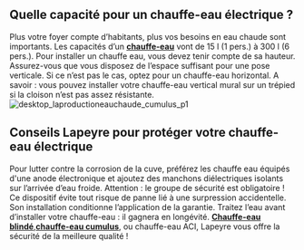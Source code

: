 ## Quelle capacité pour un chauffe-eau électrique ?
Plus votre foyer compte d’habitants, plus vos besoins en eau chaude sont importants. Les capacités d’un **[chauffe-eau](/chauffe-eau-CCN0146)** vont de 15 l (1 pers.) à 300 l (6 pers.).
Pour installer un chauffe eau, vous devez tenir compte de sa hauteur. Assurez-vous que vous disposez de l’espace suffisant pour une pose verticale. Si ce n’est pas le cas, optez pour un chauffe-eau horizontal.
A savoir : vous pouvez installer votre chauffe-eau vertical mural sur un trépied si la cloison n’est pas assez résistante.
![desktop_laproductioneauchaude_cumulus_p1](//statics.lapeyre.fr/img/contrib/2bdd4da300202491/desktop_laproductioneauchaude_cumulus_p1.jpg)
## Conseils Lapeyre pour protéger votre chauffe-eau électrique
Pour lutter contre la corrosion de la cuve, préférez les chauffe eau équipés d'une anode électronique et ajoutez des manchons diélectriques isolants sur l’arrivée d’eau froide.
Attention : le groupe de sécurité est obligatoire ! Ce dispositif évite tout risque de panne lié à une surpression accidentelle. Son installation conditionne l’application de la garantie.
Traitez l’eau avant d’installer votre chauffe-eau : il gagnera en longévité.
**[Chauffe-eau blindé](/chauffe-eau-electrique-blinde-200l-FPC1221827)**,**[](/chauffe-eau-cumulus-200l-FPC1241088)[chauffe-eau cumulus](/bains/plomberie-et-traitement-de-eau/chauffe-eau/chauffe-eau/chauffe-eau-cumulus-100l)**, ou chauffe-eau ACI, Lapeyre vous offre la sécurité de la meilleure qualité !